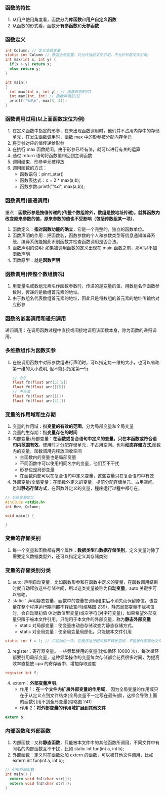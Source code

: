 ### 函数的特性

1. 从用户使用角度看，函数分为**库函数**和**用户自定义函数**
2. 从函数的形式看，函数分**有参函数**和**无参函数**

### 函数定义

```c
int Column; // 定义全局变量
static int Column // 静态全局变量，只允许当前文件引用，不允许外部文件引用;
int max(int x, int y) {
  if(x > y) return x;
  else return y;
}

int main()
{
  int max(int x, int y); // 函数声明形式1
  int max(int, int) // 函数声明形式2
  printf("%d\n", max(3, 4));
}
```

### 函数调用过程(以上面函数定位为例)

1. 在定义函数中指定的形参，在未出现函数调用时，他们并不占用内存中的存储单元，在发生函数调用时，函数 max 中的形参被分配内存单元
2. 将实参对应的值传递给形参
3. 在执行 max 函数期间，由于形参已经有值，就可以进行有关的运算
4. 通过 return 语句将函数值带回到主调函数
5. 调用结束，形参单元被释放
6. 调用函数的方式：
   - 函数语句：pinrt_star()
   - 函数表达式：c = 2 \* max(a,b);
   - 函数参数:printf("%d", max(a,b));

### 函数调用(普通调用)

重点：**函数形参是按值传递的(传整个数组除外，数组是按地址传递)，就算函数内改变原来参数的值，原来参数的值也不受影响（包括传数组某一项）**，

1. 函数定义：**指对函数功能的确立**，它是一个完整的，独立的函数单位。
1. 函数声明的作用：把函数名，函数参数的个人和参数类型等信息通知编译系统，编译系统能据此识别函数并检查函数调用是否合法。
1. 函数声明的说明: 如果被调用函数的定义出现在 main 函数之前，那可以不加函数声明
1. 函数原型：就是**函数声明**

### 函数调用(传整个数组情况)

1. 用变量名或数组元素名作函数参数时，传递的是变量的值，用数组名作函数参数时，传递的是数组首元素的地址。
2. 由于数组名代表数组首元素的地址，因此只是将数组的首元素的地址传输给对应形参

### 函数的嵌套调用和递归调用

递归调用：在调用函数过程中直接或间接地调用该函数本身，称为函数的递归调用。

### 多维数组作为函数实参

1. 在被调用函数中对形参数组进行声明时，可以指定每一维的大小，也可以省略第一维的大小说明, 但不能只指定第一行
   ```c
   // 合法
   float fn(float arr[5][5])
   float fn(float arr[][5])
   // 不合法
   float fn(float arr[][])
   float fn(float arr[4][])
   ```

### 变量的作用域和生存期

1. 变量的作用域：指**变量的有效的范围**，分为局部变量和全局变量
1. 变量的生存期：指**变量存在的时间**
1. 内部变量/局部变量：**在函数或复合语句中定义的变量，只在本函数或符合语句内范围有效**。使用时才分配存储单元，不占用空间。也叫**动态存储方式**,函数内的变量，函数调用完释放回收空间
   - 主函数内的变量也是局部变量
   - 不同函数中可以使用相同名字的变量，他们互不干扰
   - 形参也是局部变量
   - 在函数内部可以在复合语句中定义变量，这些变量只在复合语句中有效
1. 外部变量/全局变量：在函数外定义的变量，提前分配存储单元，占用空间。也叫**静态存储方式**，在函数外定义的变量，程序运行过程中都存在。

```c
// 全局变量定义
#include <stdio.h>
int Row, Column;

void main() {

}
```

### 变量的存储类别

1. 每一个变量和函数都有两个属性：**数据类型**和**数据存储类别**，定义变量时除了需要定义数据类型外，还可以指定定义其存储类别

### 变量的存储类别分类

1. auto: 声明自动变量，比如函数形参和在函数中定义的变量，在函数调用结束时就自动释放这些存储空间，所以这类变量被称为**自动变量**，auto 关键字可以省略。
2. static：声明静态变量，函数中的变量在调用结束后不消失而保留原值。该变量在整个程序运行期间都不释放空间(缩略图 239)，静态局部变量不赋初值时，会自动赋初值 0(对数值型变量)或空字符(对字符变量)，如果希望外部变量只限于被本文件引用，只能用于本文件的外部变量，称为**静态外部变量**
   - static 对局部变量：使变量由动态存储改变为静态存储方式。
   - static 对全局变量：使全局变量局部化，只能被本文件引用

```c
static int f = 1; // 只初始化一次，在程序运行期间都不释放空间，不能被外部其他文件所引用
```

3. register：寄存器变量。一些频繁使用的变量(比如循环 10000 次)，每次循环都要引用局部变量，这种频繁操作的变量每次存储都会花费很多时间，为提高效率直接放 cpu 的寄存器中，增加存取速度

```c
register int f;
```

4. extern：**外部变量声明**，
   - 作用 1：**在一个文件内扩展外部变量的作用域**， 因为全局变量的作用域只在于从定义点到文件结束(全局变量不一定写在最头部)，这样会导致上面的函数引用不到全局变量(缩略图 241)
   - 作用 2：**将外部变量的作用域扩展到其他文件**

```c
extern b;
```

### 内部函数和外部函数

1. 内部函数：又称**静态函数**，只能被本文件中的其他函数所调用，不同文件中有同名的内部函数互不干扰，比如 static int fun(int a, int b);
2. 外部函数：定义时在函数处加 extern 的函数，可以被其他文件调用，比如 extern int fun(int a, int b);

```c
// 引用外部函数
int main() {
  extern void fn1(char str[]);
  extern void fn2(char str[]);
}
```
